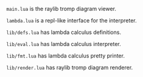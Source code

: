 `main.lua` is the raylib tromp diagram viewer.

`lambda.lua` is a repl-like interface for the interpreter.

`lib/defs.lua` has lambda calculus definitions.

`lib/eval.lua` has lambda calculus interpreter.

`lib/fmt.lua` has lambda calculus pretty printer.

`lib/render.lua` has raylib tromp diagram renderer.
